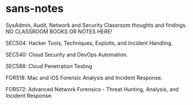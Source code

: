 # sans-notes
SysAdmin, Audit, Network and Security Classroom thoughts and findings. NO CLASSROOM BOOKS OR NOTES HERE!

SEC504: Hacker Tools, Techniques, Exploits, and Incident Handling.

SEC540: Cloud Security and DevOps Automation.

SEC588: Cloud Penetration Testing

FOR518: Mac and iOS Forensic Analysis and Incident Response.

FOR572: Advanced Network Forensics - Threat Hunting, Analysis, and Incident Response.

